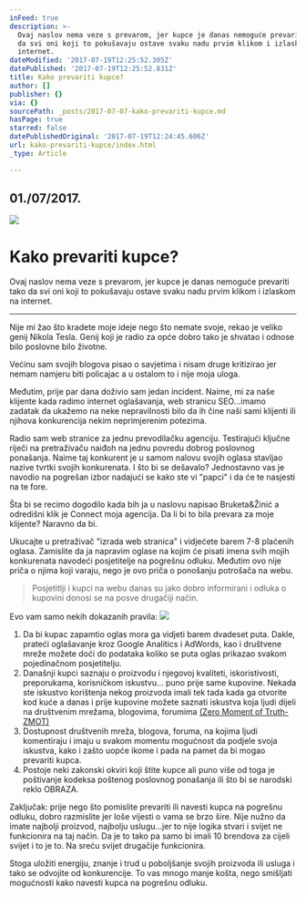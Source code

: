 ```yaml
---
inFeed: true
description: >-
  Ovaj naslov nema veze s prevarom, jer kupce je danas nemoguće prevariti tako
  da svi oni koji to pokušavaju ostave svaku nadu prvim klikom i izlaskom na
  internet.
dateModified: '2017-07-19T12:25:52.305Z'
datePublished: '2017-07-19T12:25:52.831Z'
title: Kako prevariti kupce?
author: []
publisher: {}
via: {}
sourcePath: _posts/2017-07-07-kako-prevariti-kupce.md
hasPage: true
starred: false
datePublishedOriginal: '2017-07-19T12:24:45.606Z'
url: kako-prevariti-kupce/index.html
_type: Article

---
```

## 01./07/2017\.
![](https://imgflo.herokuapp.com/graph/2b2431f8e7ba7b0/d39d86d35acdac23e38dd42166b30f4f/croprotate.png?cropheight=1131&cropwidth=1607&degrees=0&input=https%3A%2F%2Fthe-grid-user-content.s3-us-west-2.amazonaws.com%2F1fd4f380-1376-423a-acf9-fb1ae8519b5c.png&x=45&y=0)

# Kako prevariti kupce?

Ovaj naslov nema veze s prevarom, jer kupce je danas nemoguće prevariti tako da svi oni koji to pokušavaju ostave svaku nadu prvim klikom i izlaskom na internet.

---

Nije mi žao što kradete moje ideje nego što nemate svoje, rekao je veliko genij Nikola Tesla. Genij koji je radio za opće dobro tako je shvatao i odnose bilo poslovne bilo životne.

Većinu sam svojih blogova pisao o savjetima i nisam druge kritizirao jer nemam namjeru biti policajac a u ostalom to i nije moja uloga.

Međutim, prije par dana doživio sam jedan incident. Naime, mi za naše klijente kada radimo internet oglašavanja, web stranicu SEO...imamo zadatak da ukažemo na neke nepravilnosti bilo da ih čine naši sami klijenti ili njihova konkurencija nekim neprimjerenim potezima.

Radio sam web stranice za jednu prevodilačku agenciju. Testirajući ključne riječi na pretraživaču naiđoh na jednu povredu dobrog poslovnog ponašanja. Naime taj konkurent je u samom nalovu svojih oglasa stavljao nazive tvrtki svojih konkurenata. I što bi se dešavalo? Jednostavno vas je navodio na pogrešan izbor nadajući se kako ste vi "papci" i da će te nasjesti na te fore.

Šta bi se recimo dogodilo kada bih ja u naslovu napisao Bruketa&Žinić a odredišni klik je Connect moja agencija. Da li bi to bila prevara za moje klijente? Naravno da bi.

Ukucajte u pretraživač "izrada web stranica" i vidjećete barem 7-8 plaćenih oglasa. Zamislite da ja napravim oglase na kojim će pisati imena svih mojih konkurenata navodeći posjetitelje na pogrešnu odluku. Međutim ovo nije priča o njima koji varaju, nego je ovo priča o ponošanju potrošača na webu.

> Posjetitlji i kupci na webu danas su jako dobro informirani i odluka o kupovini donosi se na posve drugačiji način. 

Evo vam samo nekih dokazanih pravila:
![](https://the-grid-user-content.s3-us-west-2.amazonaws.com/c8c44033-7470-4f7a-a8cc-63520e0a3952.jpg)

1. Da bi kupac zapamtio oglas mora ga vidjeti barem dvadeset puta. Dakle, prateći oglašavanje kroz Google Analitics i AdWords, kao i društvene mreže možete doći do podataka koliko se puta oglas prikazao svakom pojedinačnom posjetitelju.
2. Današnji kupci saznaju o proizvodu i njegovoj kvaliteti, iskoristivosti, preporukama, korisničkom iskustvu... puno prije same kupovine. Nekada ste iskustvo korištenja nekog proizvoda imali tek tada kada ga otvorite kod kuće a danas i prije kupovine možete saznati iskustva koja ljudi dijeli na društvenim mrežama, blogovima, forumima [(Zero Moment of Truth-ZMOT)][0]
3. Dostupnost društvenih mreža, blogova, foruma, na kojima ljudi komentiraju i imaju u svakom momentu mogućnost da podjele svoja iskustva, kako i zašto uopće ikome i pada na pamet da bi mogao prevariti kupca.
4. Postoje neki zakonski okviri koji štite kupce ali puno više od toga je poštivanje kodeksa poštenog poslovnog ponašanja ili što bi se narodski reklo OBRAZA.

Zaključak: prije nego što pomislite prevariti ili navesti kupca na pogrešnu odluku, dobro razmislite jer loše vijesti o vama se brzo šire. Nije nužno da imate najbolji proizvod, najbolju uslugu...jer to nije logika stvari i svijet ne funkcionira na taj način. Da je to tako pa samo bi imali 10 brendova za cijeli svijet i to je to. Na sreću svijet drugačije funkcionira.

Stoga uložiti energiju, znanje i trud u poboljšanje svojih proizvoda ili usluga i tako se odvojite od konkurencije. To vas mnogo manje košta, nego smišljati mogućnosti kako navesti kupca na pogrešnu odluku. 

[0]: https://youtu.be/UmM9qfzfzhw